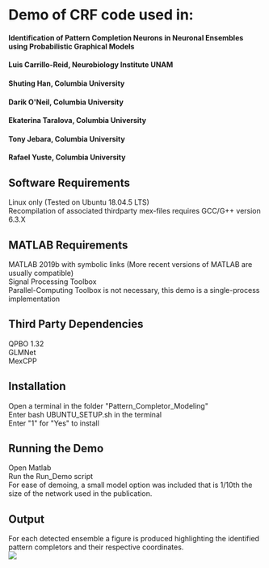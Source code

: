 # Demo of CRF code used in:

#### Identification of Pattern Completion Neurons in Neuronal Ensembles using Probabilistic Graphical Models
#### Luis Carrillo-Reid, Neurobiology Institute UNAM
#### Shuting Han, Columbia University
#### Darik O'Neil, Columbia University
#### Ekaterina Taralova, Columbia University
#### Tony Jebara, Columbia University
#### Rafael Yuste, Columbia University



## Software Requirements
Linux only (Tested on Ubuntu 18.04.5 LTS)  
Recompilation of associated thirdparty mex-files requires GCC/G++ version 6.3.X  

## MATLAB Requirements
MATLAB 2019b with symbolic links (More recent versions of MATLAB are usually compatible)  
Signal Processing Toolbox  
Parallel-Computing Toolbox is not necessary, this demo is a single-process implementation  

## Third Party Dependencies
QPBO 1.32  
GLMNet  
MexCPP  

## Installation
Open a terminal in the folder "Pattern_Completor_Modeling"  
Enter bash UBUNTU_SETUP.sh in the terminal  
Enter "1" for "Yes" to install  

## Running the Demo
Open Matlab  
Run the Run_Demo script  
For ease of demoing, a small model option was included that is 1/10th the size of the network used in the publication. 

## Output
For each detected ensemble a figure is produced highlighting the identified pattern completors and their respective coordinates.  
<img src="https://github.com/darikoneil/Identification-of-Pattern-Completion-Neurons-in-Neuronal-Ensembles-using-Probabilistic-Graphical-Mod/blob/main/Example.png">




